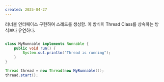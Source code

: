 ```yaml
---
created: 2025-04-27
---
```

러너블 인터페이스 구현하여 스레드를 생성함. 이 방식이 Thread Class를 상속하는 방식보다 유연하다.

```java

class MyRunnable implements Runnable {
    public void run() {
        System.out.println("Thread is running");
    }
}

Thread thread = new Thread(new MyRunnable());
thread.start();

```